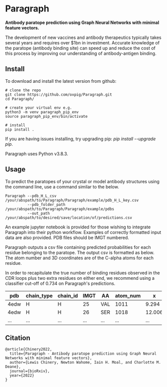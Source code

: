 # Paragraph

**Antibody paratope prediction using Graph Neural Networks with minimal feature vectors.**

The development of new vaccines and antibody therapeutics typically takes several years and requires over $1bn in investment. Accurate knowledge of the paratope (antibody binding site) can speed up and reduce the cost of this process by improving our understanding of antibody-antigen binding.


## Install

To download and install the latest version from github:

```
# clone the repo
git clone https://github.com/oxpig/Paragraph.git
cd Paragraph/

# create your virtual env e.g.
python3 -m venv paragraph_pip_env
source paragraph_pip_env/bin/activate

# install
pip install .
```

If you are having issues installing, try upgrading pip: *pip install --upgrade pip*.

Paragraph uses Python v3.8.3.



## Usage

To predict the paratopes of your crystal or model antibody structures using the command line, use a command similar to the below.

```
Paragraph --pdb_H_L_csv     /your/abspath/to/Paragraph/Paragraph/example/pdb_H_L_key.csv
          --pdb_folder_path /your/abspath/to/Paragraph/Paragraph/example/pdbs
          --out_path        /your/abspath/to/desired/save/location/of/predictions.csv
```

An example jupyter notebook is provided for those wishing to integrate Paragraph into their python workflow. Examples of correctly formatted input data are also provided. PDB files should be IMGT numbered.

Paragraph outputs a csv file containing predicted probabilities for each residue belonging to the paratope. The output csv is formatted as below. The atom number and 3D coordinates are of the C-alpha atoms for each residue.

In order to recapitulate the true number of binding residues observed in the CDR loops plus two extra residues on either end, we recommend using a classifier cut-off of 0.734 on Paragraph's predictions.

<div align="center">

| pdb | chain_type | chain_id | IMGT | AA | atom_num | x | y | z | pred |
| --- | --- | --- | --- | --- | --- | --- | --- | --- | --- |
| 4edw | H | H | 25 | VAL | 1011  | 9.294 | -11.476 | -36.290 | 0.009999541 |
| 4edw | H | H | 26 | SER | 1018 | 12.006 | -13.600 | -38.105 | 0.010073511
| ... | ... | ... | ... | ... | ... | ... | ... | ... | ... |

</div>

## Citation

```
@article{Chinery2022,
  title={Paragraph - Antibody paratope prediction using Graph Neural Networks with minimal feature vectors},
  author={Lewis Chinery, Newton Wahome, Iain H. Moal, and Charlotte M. Deane},
  journal={bioRxiv},
  year={2022}
}
```
